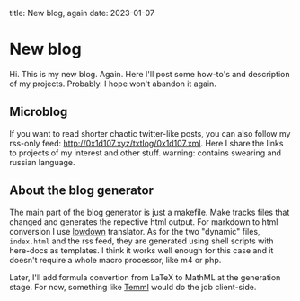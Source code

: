 title: New blog, again
date: 2023-01-07

# New blog
Hi. This is my new blog. Again. Here I'll post some how-to's and description of my projects.
Probably. I hope won't abandon it again. 
## Microblog
If you want to read shorter chaotic twitter-like posts, you can also follow my rss-only feed:
<http://0x1d107.xyz/txtlog/0x1d107.xml>. Here I share the links to projects of my interest and other
stuff. warning: contains swearing and russian language.
## About the blog generator
The main part of the blog generator is just a makefile. Make tracks files that changed and generates
the repective html output. For markdown to html conversion I use
[lowdown](https://kristaps.bsd.lv/lowdown/) translator. As for the two "dynamic" files, `index.html`
and the rss feed, they are generated using shell scripts with here-docs as templates. I think it
works well enough for this case and it doesn't require a whole macro processor, like m4 or php.

Later, I'll add formula convertion from LaTeX to MathML at the generation stage. For now, something
like [Temml](https://temml.org/index.html) would do the job client-side.
